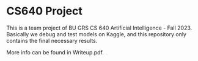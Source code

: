 # CS640 Project  

This is a team project of BU GRS CS 640 Artificial Intelligence - Fall 2023. Basically we debug and test models on Kaggle, and this repository only contains the final necessary results.  

More info can be found in Writeup.pdf. 